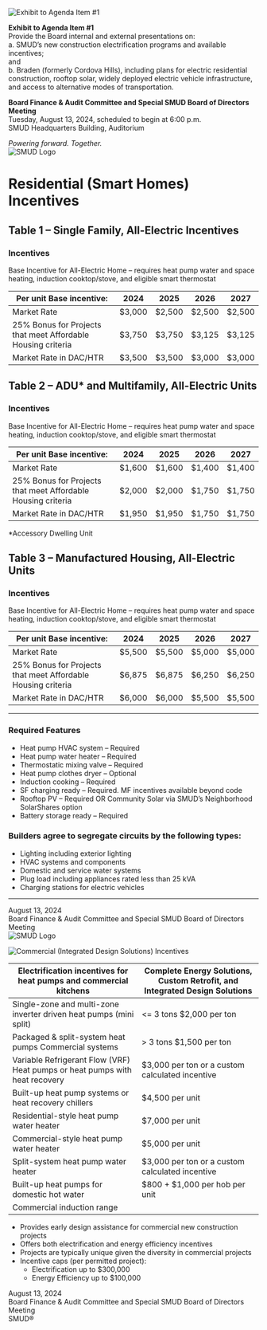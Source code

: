 <!-- Page 1 -->
![Exhibit to Agenda Item #1](https://via.placeholder.com/1365x768.png?text=Exhibit+to+Agenda+Item+%231)

**Exhibit to Agenda Item #1**  
Provide the Board internal and external presentations on:  
a. SMUD’s new construction electrification programs and available incentives;  
and  
b. Braden (formerly Cordova Hills), including plans for electric residential construction, rooftop solar, widely deployed electric vehicle infrastructure, and access to alternative modes of transportation.  

**Board Finance & Audit Committee and Special SMUD Board of Directors Meeting**  
Tuesday, August 13, 2024, scheduled to begin at 6:00 p.m.  
SMUD Headquarters Building, Auditorium  

*Powering forward. Together.*  
![SMUD Logo](https://via.placeholder.com/100x50.png?text=SMUD)
<!-- Page 2 -->
# Residential (Smart Homes) Incentives

## Table 1 – Single Family, All-Electric Incentives
### Incentives
Base Incentive for All-Electric Home – requires heat pump water and space heating, induction cooktop/stove, and eligible smart thermostat

| Per unit Base incentive: | 2024  | 2025  | 2026  | 2027  |
|-------------------------|-------|-------|-------|-------|
| Market Rate             | $3,000| $2,500| $2,500| $2,500|
| 25% Bonus for Projects that meet Affordable Housing criteria | $3,750| $3,750| $3,125| $3,125|
| Market Rate in DAC/HTR  | $3,500| $3,500| $3,000| $3,000|

## Table 2 – ADU* and Multifamily, All-Electric Units
### Incentives
Base Incentive for All-Electric Home – requires heat pump water and space heating, induction cooktop/stove, and eligible smart thermostat

| Per unit Base incentive: | 2024  | 2025  | 2026  | 2027  |
|-------------------------|-------|-------|-------|-------|
| Market Rate             | $1,600| $1,600| $1,400| $1,400|
| 25% Bonus for Projects that meet Affordable Housing criteria | $2,000| $2,000| $1,750| $1,750|
| Market Rate in DAC/HTR  | $1,950| $1,950| $1,750| $1,750|

*Accessory Dwelling Unit

## Table 3 – Manufactured Housing, All-Electric Units
### Incentives
Base Incentive for All-Electric Home – requires heat pump water and space heating, induction cooktop/stove, and eligible smart thermostat

| Per unit Base incentive: | 2024  | 2025  | 2026  | 2027  |
|-------------------------|-------|-------|-------|-------|
| Market Rate             | $5,500| $5,500| $5,000| $5,000|
| 25% Bonus for Projects that meet Affordable Housing criteria | $6,875| $6,875| $6,250| $6,250|
| Market Rate in DAC/HTR  | $6,000| $6,000| $5,500| $5,500|

---

### Required Features
- Heat pump HVAC system – Required
- Heat pump water heater – Required
- Thermostatic mixing valve – Required
- Heat pump clothes dryer – Optional
- Induction cooking – Required
- SF charging ready – Required. MF incentives available beyond code
- Rooftop PV – Required OR Community Solar via SMUD’s Neighborhood SolarShares option
- Battery storage ready – Required

### Builders agree to segregate circuits by the following types:
- Lighting including exterior lighting
- HVAC systems and components
- Domestic and service water systems
- Plug load including appliances rated less than 25 kVA
- Charging stations for electric vehicles

---

August 13, 2024  
Board Finance & Audit Committee and Special SMUD Board of Directors Meeting  
![SMUD Logo](https://www.smud.org)
<!-- Page 3 -->
![Commercial (Integrated Design Solutions) Incentives](https://via.placeholder.com/1365x768.png?text=Commercial+(Integrated+Design+Solutions)+Incentives)

| Electrification incentives for heat pumps and commercial kitchens | Complete Energy Solutions, Custom Retrofit, and Integrated Design Solutions |
|---------------------------------------------------------------|-------------------------------------------------------------------------|
| Single-zone and multi-zone inverter driven heat pumps (mini split) | <= 3 tons $2,000 per ton |
| Packaged & split-system heat pumps Commercial systems | > 3 tons $1,500 per ton |
| Variable Refrigerant Flow (VRF) Heat pumps or heat pumps with heat recovery | $3,000 per ton or a custom calculated incentive |
| Built-up heat pump systems or heat recovery chillers | $4,500 per unit |
| Residential-style heat pump water heater | $7,000 per unit |
| Commercial-style heat pump water heater | $5,000 per unit |
| Split-system heat pump water heater | $3,000 per ton or a custom calculated incentive |
| Built-up heat pumps for domestic hot water | $800 + $1,000 per hob per unit |
| Commercial induction range |  |

- Provides early design assistance for commercial new construction projects
- Offers both electrification and energy efficiency incentives
- Projects are typically unique given the diversity in commercial projects
- Incentive caps (per permitted project):
  - Electrification up to $300,000
  - Energy Efficiency up to $100,000

August 13, 2024  
Board Finance & Audit Committee and Special SMUD Board of Directors Meeting  
SMUD®
